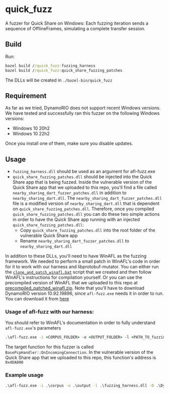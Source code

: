 # quick_fuzz

A fuzzer for Quick Share on Windows: Each fuzzing iteration sends a sequence of OfflineFrames, simulating a complete transfer session.

## Build
Run:
```cmd
bazel build //quick_fuzz:fuzzing_harness
bazel build //quick_fuzz:quick_share_fuzzing_patches
```
The DLLs will be created in `./bazel-bin/quick_fuzz`

## Requirement
As far as we tried, DynamoRIO does not support recent Windows versions. We have tested and successfully ran this fuzzer on the following Windows versions:
  * Windows 10 20h2
  * Windows 10 22h2

Once you install one of them, make sure you disable updates. 

## Usage

* `fuzzing_harness.dll` should be used as an argument for afl-fuzz.exe
* `quick_share_fuzzing_patches.dll` should be injected into the Quick Share app that is being fuzzed. Inside the vulnerable version of the Quick Share app that we uploaded to this repo, you'll find a file called `nearby_sharing_dart_fuzzer_patches.dll` in addition to `nearby_sharing_dart.dll`. The `nearby_sharing_dart_fuzzer_patches.dll` file is a modified version of `nearby_sharing_dart.dll` that is dependent on `quick_share_fuzzing_patches.dll`. Therefore, once you compiled `quick_share_fuzzing_patches.dll` you can do these two simple actions in order to have the Quick Share app running with an injected `quick_share_fuzzing_patches.dll`:
  * Copy `quick_share_fuzzing_patches.dll` into the root folder of the vulnerable Quick Share app
  * Rename `nearby_sharing_dart_fuzzer_patches.dll` to `nearby_sharing_dart.dll` 

In addition to these DLLs, you'll need to have WinAFL as the fuzzing framework. We needed to perform a small patch in WinAFL's code in order for it to work with our harness and libprotobuf-mutator. You can either run the [`clone_and_patch_winafl.bat`](/quick_fuzz/winafl_clone_and_patch/clone_and_patch_winafl.bat) script that we created and then follow WinAFL's instructions for compilation yourself. Or you can use the precompiled version of WinAFL that we uploaded to this repo at [precompiled_patched_winafl.zip](/quick_fuzz/precompiled_patched_winafl.zip). Note that you'll have to download DynamoRIO version 10.92.19896, since `afl-fuzz.exe` needs it in order to run. You can download it from [here](https://github.com/DynamoRIO/dynamorio/releases/download/cronbuild-10.92.19896/DynamoRIO-Windows-10.92.19896.zip)

### Usage of afl-fuzz with our harness:
You should refer to WinAFL's documentation in order to fully understand `afl-fuzz.exe`'s parameters

```cmd
.\afl-fuzz.exe -i <CORPUS_FOLDER> -o <OUTPUT_FOLDER> -l <PATH_TO_fuzzing_harness.dll> -D <PATH_TO_DYNAMORIO_BIN64> -t 100000 -- -persistence_mode in_app -coverage_module nearby_sharing_dart.dll -target_module nearby_sharing_dart.dll -target_offset <target_function_offset> -- <PATH_TO_NEARBYSHARE.EXE>
```

The target function for this fuzzer is called `BasePcpHandler::OnIncomingConnection`. In the vulnerable version of the Quick Share app that we uploaded to this repo, this function's address is `0x4DA800`

### Example usage
```cmd
.\afl-fuzz.exe -i .\corpus -o .\output -l .\fuzzing_harness.dll -D .\DynamoRIO-Windows-10.92.19896\bin64 -t 100000 -- -persistence_mode in_app -coverage_module nearby_sharing_dart.dll -target_module nearby_sharing_dart.dll -target_offset 0x4DA800 -- .\VulnerableQuickShare\nearby_share.exe
```